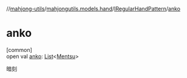 //[mahjong-utils](../../../index.md)/[mahjongutils.models.hand](../index.md)/[IRegularHandPattern](index.md)/[anko](anko.md)

# anko

[common]\
open val [anko](anko.md): [List](https://kotlinlang.org/api/latest/jvm/stdlib/kotlin-stdlib/kotlin.collections/-list/index.html)&lt;[Mentsu](../../mahjongutils.models/-mentsu/index.md)&gt;

暗刻
